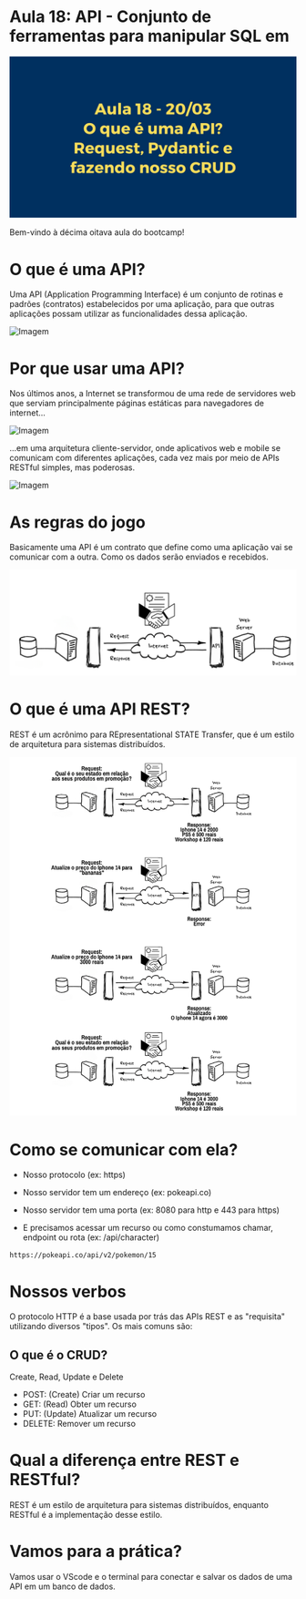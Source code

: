 # Aula 18: API - Conjunto de ferramentas para manipular SQL em 

![imagem_01](./pics/1.jpg)

Bem-vindo à décima oitava aula do bootcamp!

# O que é uma API?

Uma API (Application Programming  Interface) é um conjunto de rotinas e padrões (contratos) estabelecidos por uma aplicação, para que outras aplicações possam utilizar as funcionalidades dessa aplicação.

![Imagem](assets/server-server.png)

# Por que usar uma API?

Nos últimos anos, a Internet se transformou de uma rede de servidores web que serviam principalmente páginas estáticas para navegadores de internet...

![Imagem](https://robert-drummond.com/wp-content/uploads/2013/05/web10.png?w=1248)

...em uma arquitetura cliente-servidor, onde aplicativos web e mobile se comunicam com diferentes aplicações, cada vez mais por meio de APIs RESTful simples, mas poderosas.

![Imagem](https://robert-drummond.com/wp-content/uploads/2013/05/web20.png?w=1245)

# As regras do jogo

Basicamente uma API é um contrato que define como uma aplicação vai se comunicar com a outra. Como os dados serão enviados e recebidos.

![Contrato](pics/contract.png)

# O que é uma API REST?

REST é um acrônimo para REpresentational STATE Transfer, que é um estilo de arquitetura para sistemas distribuídos.

![Rest](pics/apirest.png)

# Como se comunicar com ela?

- Nosso protocolo (ex: https)

- Nosso servidor tem um endereço (ex: pokeapi.co)

- Nosso servidor tem uma porta (ex: 8080 para http e 443 para https)

- E precisamos acessar um recurso ou como constumamos chamar, endpoint ou rota (ex: /api/character)

``` 
https://pokeapi.co/api/v2/pokemon/15
```

# Nossos verbos

O protocolo HTTP é a base usada por trás das APIs REST e as "requisita" utilizando diversos "tipos". Os mais comuns são:

## O que é o CRUD? 

Create, Read, Update e Delete

- POST: (Create) Criar um recurso
- GET: (Read) Obter um recurso
- PUT: (Update) Atualizar um recurso
- DELETE: Remover um recurso

# Qual a diferença entre REST e RESTful?

REST é um estilo de arquitetura para sistemas distribuídos, enquanto RESTful é a implementação desse estilo.

# Vamos para a prática?

Vamos usar o VScode e o terminal para conectar e salvar os dados de uma API em um banco de dados.